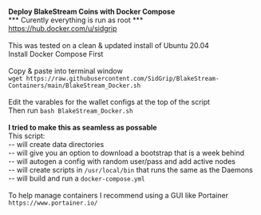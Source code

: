 <b>Deploy BlakeStream Coins with Docker Compose</b>
<br>
*** Curently everything is run as root ***
<br>
https://hub.docker.com/u/sidgrip
<br>
<br>
This was tested on a clean & updated install of Ubuntu 20.04
<br>
Install Docker Compose First
<br>
<br>
Copy & paste into terminal window
<br>
```wget https://raw.githubusercontent.com/SidGrip/BlakeStream-Containers/main/BlakeStream_Docker.sh```
<br>
<br>
Edit the varables for the wallet configs at the top of the script
<br>
Then run ```bash BlakeStream_Docker.sh```
<br>
<br>
<b>I tried to make this as seamless as possable</b>
<br>
This script:
<br>
-- will create data directories
<br>
-- will give you an option to download a bootstrap that is a week behind
<br>
-- will autogen a config with random user/pass and add active nodes
<br>
-- will create scripts in ```/usr/local/bin``` that runs the same as the Daemons
<br>
-- will build and run a ```docker-compose.yml```
<br>
<br>
To help manage containers I recommend using a GUI like Portainer
<br>
```https://www.portainer.io/```
